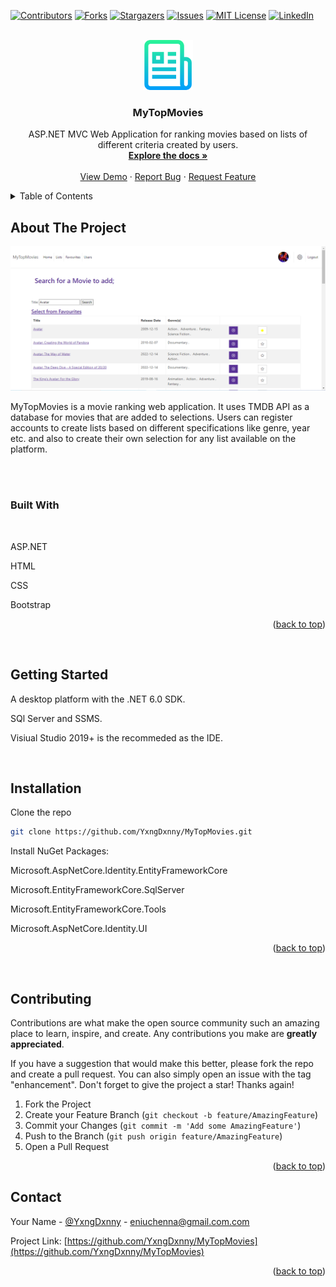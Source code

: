 <!-- Readme Template: https://github.com/othneildrew/Best-README-Template -->
<a name="readme-top"></a>

[![Contributors][contributors-shield]][contributors-url]
[![Forks][forks-shield]][forks-url]
[![Stargazers][stars-shield]][stars-url]
[![Issues][issues-shield]][issues-url]
[![MIT License][license-shield]][license-url]
[![LinkedIn][linkedin-shield]][linkedin-url]



<!-- PROJECT LOGO -->
<br />
<div align="center">
  <a href="https://github.com/YxngDxnny/MyTopMovies">
    <img src="ReadMeImages/logo.png" alt="Logo" width="80" height="80">
  </a>

<h3 align="center">MyTopMovies</h3>

  <p align="center">
    ASP.NET MVC Web Application for ranking movies based on lists of different criteria created by users.
    <br />
    <a href="https://github.com/YxngDxnny/MyTopMovies"><strong>Explore the docs »</strong></a>
    <br />
    <br />
    <a href="https://github.com/YxngDxnny/MyTopMovies">View Demo</a>
    ·
    <a href="https://github.com/YxngDxnny/MyTopMovies/issues">Report Bug</a>
    ·
    <a href="https://github.com/YxngDxnny/MyTopMovies/issues">Request Feature</a>
  </p>
</div>



<!-- TABLE OF CONTENTS -->
<details>
  <summary>Table of Contents</summary>
  <ol>
    <li>
      <a href="#about-the-project">About The Project</a>
      <ul>
        <li><a href="#built-with">Built With</a></li>
      </ul>
    </li>
    <li>
      <a href="#getting-started">Getting Started</a>
      <ul>
        <li><a href="#installation">Installation</a></li>
      </ul>
    </li>
    <li><a href="#contributing">Contributing</a></li>
    <li><a href="#contact">Contact</a></li>
  </ol>
</details>



<!-- ABOUT THE PROJECT -->
## About The Project

[![MyTopMovies Screen Shot][searchpage-screenshot]]()

MyTopMovies is a movie ranking web application. It uses TMDB API as a database for movies that are added to selections. Users can register accounts to create lists based on different specifications like genre, year etc. and also to create their own selection for any list available on the platform.


<br>
<br>

### Built With
<br>
<p>ASP.NET</p>
<p>HTML</p>
<p>CSS</p>
<p>Bootstrap</p>

<p align="right">(<a href="#readme-top">back to top</a>)</p>
<br>


<!-- GETTING STARTED -->
## Getting Started

<p>A desktop platform with the .NET 6.0 SDK.</p>
<p>SQl Server and SSMS.</p>
<p>Visiual Studio 2019+ is the recommeded as the IDE.</p>
<br>

## Installation

Clone the repo
   ```sh
   git clone https://github.com/YxngDxnny/MyTopMovies.git
   ```

   <p>Install NuGet Packages:</p>
   <p>Microsoft.AspNetCore.Identity.EntityFrameworkCore</p>
   <p>Microsoft.EntityFrameworkCore.SqlServer</p>
   <p>Microsoft.EntityFrameworkCore.Tools</p>
   <p>Microsoft.AspNetCore.Identity.UI</p>

<p align="right">(<a href="#readme-top">back to top</a>)</p>
<br>

<!-- CONTRIBUTING -->
## Contributing

Contributions are what make the open source community such an amazing place to learn, inspire, and create. Any contributions you make are **greatly appreciated**.

If you have a suggestion that would make this better, please fork the repo and create a pull request. You can also simply open an issue with the tag "enhancement".
Don't forget to give the project a star! Thanks again!

1. Fork the Project
2. Create your Feature Branch (`git checkout -b feature/AmazingFeature`)
3. Commit your Changes (`git commit -m 'Add some AmazingFeature'`)
4. Push to the Branch (`git push origin feature/AmazingFeature`)
5. Open a Pull Request

<p align="right">(<a href="#readme-top">back to top</a>)</p>



<!-- CONTACT -->
## Contact

Your Name - [@YxngDxnny](https://twitter.com/YxngDxnny) - eniuchenna@gmail.com.com

Project Link: [https://github.com/YxngDxnny/MyTopMovies](https://github.com/YxngDxnny/MyTopMovies)

<p align="right">(<a href="#readme-top">back to top</a>)</p>






<!-- MARKDOWN LINKS & IMAGES -->
<!-- https://www.markdownguide.org/basic-syntax/#reference-style-links -->
[contributors-shield]: https://img.shields.io/github/contributors/YxngDxnny/MyTopMovies.svg?style=for-the-badge
[contributors-url]: https://github.com/YxngDxnny/MyTopMovies/graphs/contributors
[forks-shield]: https://img.shields.io/github/forks/YxngDxnny/MyTopMovies.svg?style=for-the-badge
[forks-url]: https://github.com/YxngDxnny/MyTopMovies/network/members
[stars-shield]: https://img.shields.io/github/stars/YxngDxnny/MyTopMovies.svg?style=for-the-badge
[stars-url]: https://github.com/YxngDxnny/MyTopMovies/stargazers
[issues-shield]: https://img.shields.io/github/issues/YxngDxnny/MyTopMovies.svg?style=for-the-badge
[issues-url]: https://github.com/YxngDxnny/MyTopMovies/issues
[license-shield]: https://img.shields.io/github/license/YxngDxnny/MyTopMovies.svg?style=for-the-badge
[license-url]: https://github.com/YxngDxnny/MyTopMovies/blob/master/LICENSE.txt
[linkedin-shield]: https://img.shields.io/badge/-LinkedIn-black.svg?style=for-the-badge&logo=linkedin&colorB=555
[linkedin-url]: https://linkedin.com/in/Uchenna_Eni
[searchpage-screenshot]: ReadMeImages/search_screenshot.png

